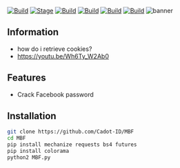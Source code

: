 [![Build](https://img.shields.io/badge/ScriptCreator-0.1-brightgreen.svg?maxAge=259200)]()
[![Stage](https://img.shields.io/badge/Release-Stable-brightgreen.svg)]()
[![Build](https://img.shields.io/badge/Supported_Android-Linux-orange.svg)]()
[![Build](https://img.shields.io/badge/Available-Termux-red.svg?maxAge=259200)]()
[![Build](https://img.shields.io/badge/Language-python-blue.svg?maxAge=259200)]()
[![Build](https://img.shields.io/badge/contributions-CadotID-blue.svg?style=flat)]()
![banner](https://user-images.githubusercontent.com/71793332/98446716-f6b42200-2151-11eb-8418-4345809cb7a1.png)
## Information 
- how do i retrieve cookies?
- https://youtu.be/Wh6Ty_W2Ab0
## Features
- Crack Facebook password
 ## Installation
```bash
git clone https://github.com/Cadot-ID/MBF
cd MBF
pip install mechanize requests bs4 futures
pip install colorama
python2 MBF.py
```
